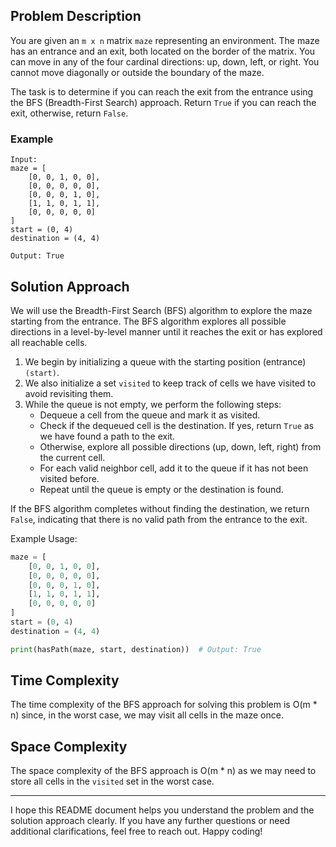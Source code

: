## Problem Description

You are given an `m x n` matrix `maze` representing an environment. The maze has an entrance and an exit, both located on the border of the matrix. You can move in any of the four cardinal directions: up, down, left, or right. You cannot move diagonally or outside the boundary of the maze.

The task is to determine if you can reach the exit from the entrance using the BFS (Breadth-First Search) approach. Return `True` if you can reach the exit, otherwise, return `False`.

### Example

```
Input: 
maze = [
    [0, 0, 1, 0, 0],
    [0, 0, 0, 0, 0],
    [0, 0, 0, 1, 0],
    [1, 1, 0, 1, 1],
    [0, 0, 0, 0, 0]
]
start = (0, 4)
destination = (4, 4)

Output: True
```

## Solution Approach

We will use the Breadth-First Search (BFS) algorithm to explore the maze starting from the entrance. The BFS algorithm explores all possible directions in a level-by-level manner until it reaches the exit or has explored all reachable cells.

1. We begin by initializing a queue with the starting position (entrance) `(start)`.
2. We also initialize a set `visited` to keep track of cells we have visited to avoid revisiting them.
3. While the queue is not empty, we perform the following steps:
   - Dequeue a cell from the queue and mark it as visited.
   - Check if the dequeued cell is the destination. If yes, return `True` as we have found a path to the exit.
   - Otherwise, explore all possible directions (up, down, left, right) from the current cell.
   - For each valid neighbor cell, add it to the queue if it has not been visited before.
   - Repeat until the queue is empty or the destination is found.

If the BFS algorithm completes without finding the destination, we return `False`, indicating that there is no valid path from the entrance to the exit.

Example Usage:

```python
maze = [
    [0, 0, 1, 0, 0],
    [0, 0, 0, 0, 0],
    [0, 0, 0, 1, 0],
    [1, 1, 0, 1, 1],
    [0, 0, 0, 0, 0]
]
start = (0, 4)
destination = (4, 4)

print(hasPath(maze, start, destination))  # Output: True
```

## Time Complexity

The time complexity of the BFS approach for solving this problem is O(m * n) since, in the worst case, we may visit all cells in the maze once.

## Space Complexity

The space complexity of the BFS approach is O(m * n) as we may need to store all cells in the `visited` set in the worst case.

---

I hope this README document helps you understand the problem and the solution approach clearly. If you have any further questions or need additional clarifications, feel free to reach out. Happy coding!
